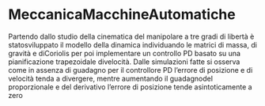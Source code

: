 # MeccanicaMacchineAutomatiche
Partendo dallo studio della cinematica del manipolare a tre gradi di libertà è statosviluppato il modello della dinamica individuando le matrici di massa, di gravità e diCoriolis per poi implementare un controllo PD basato su una pianificazione trapezoidale divelocità. Dalle simulazioni fatte si osserva come in assenza di guadagno per il controllore PD l’errore di posizione e di velocità tenda a divergere, mentre aumentando il guadagnodel proporzionale e del derivativo l’errore di posizione tende asintoticamente a zero
